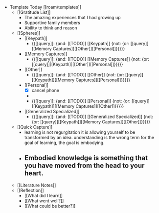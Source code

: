 - Template Today [[roam/templates]]
    - [[Gratitude List]] 
        - The amazing experiences that I had growing up
        - Supportive family members
        - Ability to think and reason
    - [[Spheres]] 
        - [[Keypath]]
            - {{[[query]]: {and: [[TODO]] [[Keypath]] {not: {or: [[query]][[Memory Captures]][[Other]][[Personal]]}}}}}
        - [[Memory Captures]]
            - {{[[query]]: {and: [[TODO]] [[Memory Captures]] {not: {or: [[query]][[Keypath]][[Other]][[Personal]]}}}}}
        - [[Other]]
            - {{[[query]]: {and: [[TODO]] [[Other]] {not: {or: [[query]][[Keypath]][[Memory Captures]][[Personal]]}}}}}
        - [[Personal]]
            - [x] cancel phone
            - 
            - {{[[query]]: {and: [[TODO]] [[Personal]] {not: {or: [[query]][[Keypath]][[Memory Captures]][[Other]]}}}}}
        - [[Generalized Specialized]]
            - {{[[query]]: {and: [[TODO]] [[Generalized Specialized]] {not: {or: [[query]][[Keypath]][[Memory Captures]][[Other]]}}}}}
    - [[Quick Capture]]
        - learning is not regurgitation it is allowing yourself to be transformed by an idea. understanding is the wrong term for the goal of learning,  the goal is embodying.
        - Embodied knowledge is something that you have moved from the head to your heart.
            - 
    - [[Literature Notes]]
    - [[Reflection]]
        - [[What did I learn]]
        - [[What went well?]]
        - [[What could be better?]]
